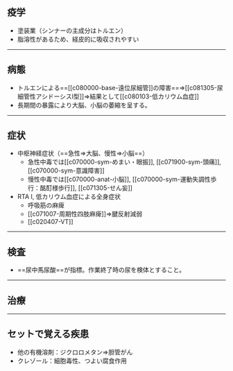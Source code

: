 ## 疫学
- 塗装業（シンナーの主成分はトルエン）
- 脂溶性があるため、経皮的に吸収されやすい
---
## 病態
- トルエンによる==[[c080000-base-遠位尿細管]]の障害==⇒[[c081305-尿細管性アシドーシスI型]]⇒結果として[[c080103-低カリウム血症]]
- 長期間の暴露により大脳、小脳の萎縮を呈する。
---
## 症状
- 中枢神経症状（==急性⇒大脳、慢性⇒小脳==）
	- 急性中毒では[[c070000-sym-めまい・眼振]], [[c071900-sym-頭痛]], [[c070000-sym-意識障害]]
	- 慢性中毒では[[c070000-anat-小脳]], [[c070000-sym-運動失調性歩行：酩酊様歩行]], [[c071305-せん妄]]
- RTA I, 低カリウム血症による全身症状
	- 呼吸筋の麻痺
	- [[c071007-周期性四肢麻痺]]⇒腱反射減弱
	- [[c020407-VT]]
---
## 検査
- ==尿中馬尿酸==が指標。作業終了時の尿を検体とすること。
---
## 治療
---
## セットで覚える疾患
- 他の有機溶剤：ジクロロメタン⇒胆管がん
- クレゾール：細胞毒性、つよい腐食作用